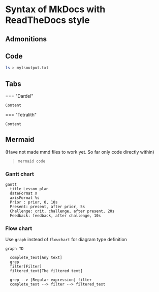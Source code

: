 # Syntax of MkDocs with ReadTheDocs style

## Admonitions

## Code

```bash
ls > mylsoutput.txt
```

## Tabs

=== "Dardel"

    Content

=== "Tetralith"

    Content

## Mermaid

(Have not made mmd files to work yet. So far only code directly within)

>```code
>mermaid code
>```

### Gantt chart

```mermaid
gantt
  title Lesson plan
  dateFormat X
  axisFormat %s
  Prior : prior, 0, 10s
  Present: present, after prior, 5s
  Challenge: crit, challenge, after present, 20s
  Feedback: feedback, after challenge, 10s
```

### Flow chart

Use ``graph`` instead of ``flowchart`` for diagram type definition

```mermaid
graph TD

  complete_text[Any text]
  grep
  filter[Filter]
  filtered_text[The filtered text]

  grep --> |Regular expression| filter
  complete_text --> filter --> filtered_text
```
